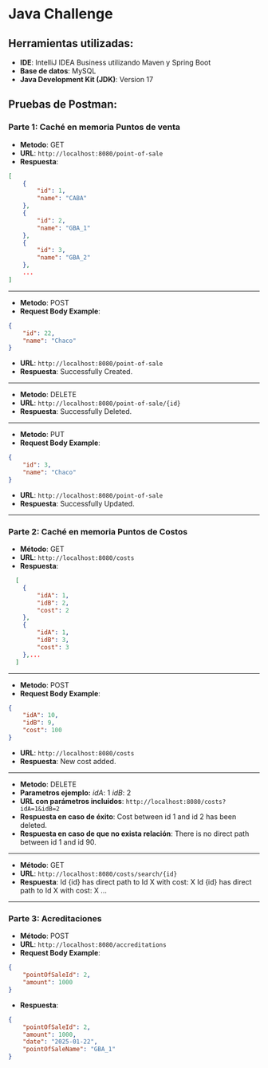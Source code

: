 # Java Challenge

## Herramientas utilizadas:
- **IDE**: IntelliJ IDEA Business utilizando Maven y Spring Boot
- **Base de datos**: MySQL
- **Java Development Kit (JDK)**: Version 17

## Pruebas de Postman:

### Parte 1: Caché en memoria Puntos de venta
- **Metodo**: GET
- **URL**: `http://localhost:8080/point-of-sale`
- **Respuesta**:
```json
[
    {
        "id": 1,
        "name": "CABA"
    },
    {
        "id": 2,
        "name": "GBA_1"
    },
    {
        "id": 3,
        "name": "GBA_2"
    },
    ...
]
```
---

- **Metodo**: POST
- **Request Body Example**:
```json
{
    "id": 22,
    "name": "Chaco"
}
```
- **URL**: `http://localhost:8080/point-of-sale`
- **Respuesta**: Successfully Created.
---
- **Metodo**: DELETE
- **URL**: `http://localhost:8080/point-of-sale/{id}`
- **Respuesta**: Successfully Deleted.
---
- **Metodo**: PUT
- **Request Body Example**:
```json
{
    "id": 3,
    "name": "Chaco"
}
```
- **URL**: `http://localhost:8080/point-of-sale`
- **Respuesta**: Successfully Updated.
---
### Parte 2: Caché en memoria Puntos de Costos

- **Método**: GET
- **URL**: `http://localhost:8080/costs`
- **Respuesta**:
```json
  [
    {
        "idA": 1,
        "idB": 2,
        "cost": 2
    },
    {
        "idA": 1,
        "idB": 3,
        "cost": 3
    },...
  ]
```
---
- **Metodo**: POST
- **Request Body Example**:
```json
{
    "idA": 10,
    "idB": 9,
    "cost": 100
}
```
- **URL**: `http://localhost:8080/costs`
- **Respuesta**: New cost added.
---
- **Metodo**: DELETE
- **Parametros ejemplo:**
       *idA*: 1
       *idB*: 2
- **URL con parámetros incluidos**: `http://localhost:8080/costs?idA=1&idB=2`
- **Respuesta en caso de éxito**: Cost between id 1 and id 2 has been deleted.
- **Respuesta en caso de que no exista relación**: There is no direct path between id 1 and id 90.
---
- **Método**: GET
- **URL**: `http://localhost:8080/costs/search/{id}`
- **Respuesta**: Id {id} has direct path to Id X with cost: X
                 Id {id} has direct path to Id X with cost: X
                 ...
---
### Parte 3: Acreditaciones

- **Método**: POST
- **URL**: `http://localhost:8080/accreditations`
- **Request Body Example**:
```json
{
    "pointOfSaleId": 2,
    "amount": 1000
}
```
- **Respuesta**:
```json
{
    "pointOfSaleId": 2,
    "amount": 1000,
    "date": "2025-01-22",
    "pointOfSaleName": "GBA_1"
}
```
